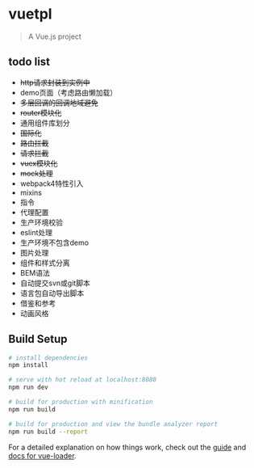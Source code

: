 # vuetpl

> A Vue.js project

## todo list
- ~~http请求封装到实例中~~
- demo页面（考虑路由懒加载）
- ~~多层回调的回调地域避免~~
- ~~router模块化~~
- 通用组件库划分
- ~~国际化~~
- ~~路由拦截~~
- ~~请求拦截~~
- ~~vuex模块化~~
- ~~mock处理~~
- webpack4特性引入
- mixins
- 指令
- 代理配置
- 生产环境校验
- eslint处理
- 生产环境不包含demo
- 图片处理
- 组件和样式分离
- BEM语法
- 自动提交svn或git脚本
- 语言包自动导出脚本
- 借鉴和参考
- 动画风格

## Build Setup

``` bash
# install dependencies
npm install

# serve with hot reload at localhost:8080
npm run dev

# build for production with minification
npm run build

# build for production and view the bundle analyzer report
npm run build --report
```

For a detailed explanation on how things work, check out the [guide](http://vuejs-templates.github.io/webpack/) and [docs for vue-loader](http://vuejs.github.io/vue-loader).

